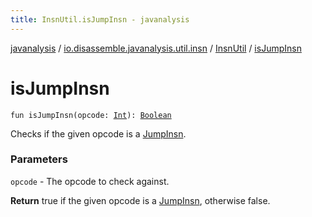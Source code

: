 ```yaml
---
title: InsnUtil.isJumpInsn - javanalysis
---
```


[javanalysis](../../index.html) / [io.disassemble.javanalysis.util.insn](../index.html) / [InsnUtil](index.html) / [isJumpInsn](./is-jump-insn.html)

# isJumpInsn

`fun isJumpInsn(opcode: `[`Int`](https://kotlinlang.org/api/latest/jvm/stdlib/kotlin/-int/index.html)`): `[`Boolean`](https://kotlinlang.org/api/latest/jvm/stdlib/kotlin/-boolean/index.html)

Checks if the given opcode is a [JumpInsn](../../io.disassemble.javanalysis.insn/-jump-insn/index.html).

### Parameters

`opcode` - The opcode to check against.

**Return**
true if the given opcode is a [JumpInsn](../../io.disassemble.javanalysis.insn/-jump-insn/index.html), otherwise false.

